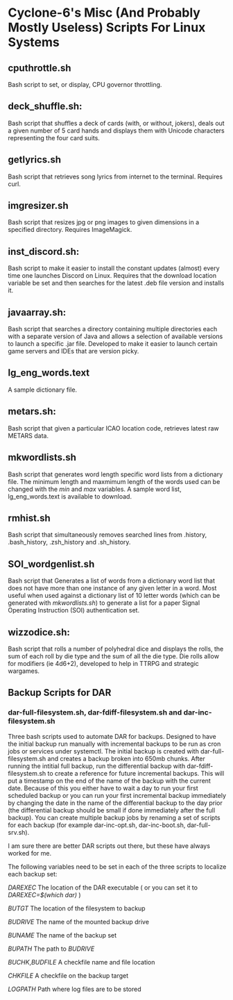 # Cyclone-6's Misc (And Probably Mostly Useless) Scripts For Linux Systems

## cputhrottle.sh

Bash script to set, or display, CPU governor throttling.

## deck_shuffle.sh:

Bash script that shuffles a deck of cards (with, or without, jokers), deals out a given number of 5 card hands and displays them with Unicode characters representing the four card suits.

## getlyrics.sh

Bash script that retrieves song lyrics from internet to the terminal. Requires curl.

## imgresizer.sh

Bash script that resizes jpg or png images to given dimensions in a specified directory. Requires ImageMagick.

## inst_discord.sh:

Bash script to make it easier to install the constant updates (almost) every time one launches Discord on Linux. Requires that the download location variable be set and then searches for the latest .deb file version and installs it.

## javaarray.sh:

Bash script that searches a directory containing multiple directories each with a separate version of Java and allows a selection of available versions to launch a specific .jar file. Developed to make it easier to launch certain game servers and IDEs that are version picky.

## lg_eng_words.text

A sample dictionary file.

## metars.sh:

Bash script that given a particular ICAO location code, retrieves latest raw METARS data.

## mkwordlists.sh

Bash script that generates word length specific word lists from a dictionary file. The minimum length and maxmimum length of the words used can be changed with the _min_ and _max_ variables. A sample word list, lg_eng_words.text is available to download.

## rmhist.sh

Bash script that simultaneously removes searched lines from .history, .bash_history, .zsh_history and .sh_history.

## SOI_wordgenlist.sh

Bash script that Generates a list of words from a dictionary word list that does not have more than one instance of any given letter in a word. Most useful when used against a dictionary list of 10 letter words (which can be generated with _mkwordlists.sh_) to generate a list for a paper Signal Operating Instruction (SOI) authentication set.

## wizzodice.sh:

Bash script that rolls a number of polyhedral dice and displays the rolls, the sum of each roll by die type and the sum of all the die type. Die rolls allow for modifiers (ie 4d6+2), developed to help in TTRPG and strategic wargames.

## Backup Scripts for DAR

### dar-full-filesystem.sh, dar-fdiff-filesystem.sh and dar-inc-filesystem.sh

Three bash scripts used to automate DAR for backups. Designed to have the initial backup run manually with incremental backups to be run as cron jobs or services under systemctl. The initial backup is created with dar-full-filesystem.sh and creates a backup broken into 650mb chunks. After running the intitial full backup, run the differential backup with dar-fdiff-filesystem.sh to create a reference for future incremental backups. This will put a timestamp on the end of the name of the backup with the current date. Because of this you either have to wait a day to run your first scheduled backup or you can run your first incremental backup immediately by changing the date in the name of the differential backup to the day prior (the differential backup should be small if done immediately after the full backup). You can create multiple backup jobs by renaming a set of scripts for each backup (for example dar-inc-opt.sh, dar-inc-boot.sh, dar-full-srv.sh).

I am sure there are better DAR scripts out there, but these have always worked for me.

The following variables need to be set in each of the three scripts to localize each backup set:

_DAREXEC_ The location of the DAR executable ( or you can set it to _DAREXEC=$(which dar)_ )

_BUTGT_ The location of the filesystem to backup

_BUDRIVE_ The name of the mounted backup drive

_BUNAME_ The name of the backup set

_BUPATH_ The path to _BUDRIVE_

_BUCHK_,_BUDFILE_ A checkfile name and file location

_CHKFILE_ A checkfile on the backup target

_LOGPATH_ Path where log files are to be stored


